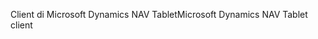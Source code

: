 <span data-ttu-id="dd507-101">Client di Microsoft Dynamics NAV Tablet</span><span class="sxs-lookup"><span data-stu-id="dd507-101">Microsoft Dynamics NAV Tablet client</span></span>